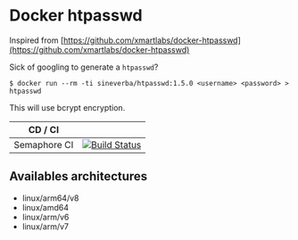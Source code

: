Docker htpasswd
===============

Inspired from [https://github.com/xmartlabs/docker-htpasswd](https://github.com/xmartlabs/docker-htpasswd)

Sick of googling to generate a `htpasswd`?

`$ docker run --rm -ti sineverba/htpasswd:1.5.0 <username> <password> > htpasswd`

This will use bcrypt encryption.

| CD / CI   |           |
| --------- | --------- |
| Semaphore CI | [![Build Status](https://sineverba.semaphoreci.com/badges/docker-htpasswd/branches/master.svg)](https://sineverba.semaphoreci.com/projects/docker-htpasswd) |

## Availables architectures

+ linux/arm64/v8
+ linux/amd64
+ linux/arm/v6
+ linux/arm/v7